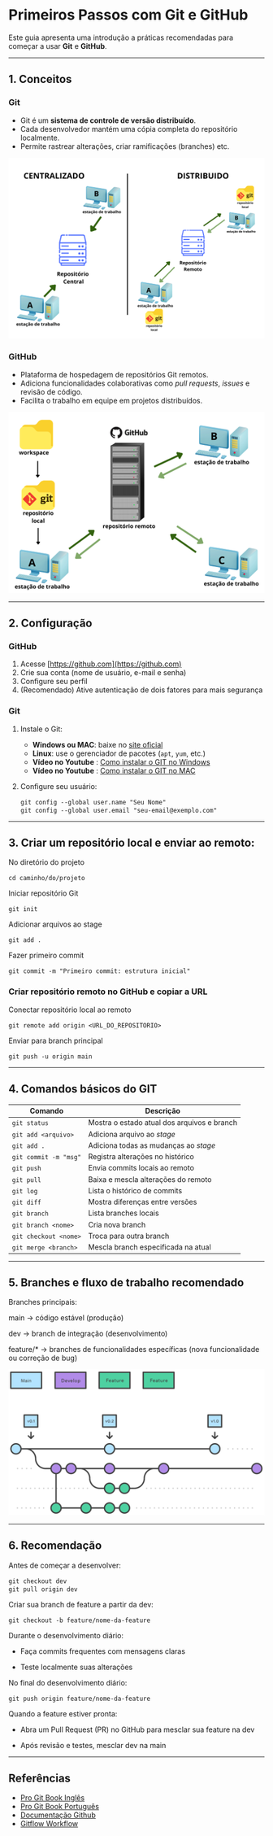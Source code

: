 ﻿# Primeiros Passos com Git e GitHub

Este guia apresenta uma introdução a práticas recomendadas para começar a usar **Git** e **GitHub**.

---

## 1. Conceitos

### Git
- Git é um **sistema de controle de versão distribuído**.  
- Cada desenvolvedor mantém uma cópia completa do repositório localmente.  
- Permite rastrear alterações, criar ramificações (branches) etc. 

![Imagem1](imagem1.png)

### GitHub
- Plataforma de hospedagem de repositórios Git remotos.  
- Adiciona funcionalidades colaborativas como *pull requests*, *issues* e revisão de código.  
- Facilita o trabalho em equipe em projetos distribuídos.  

![Imagem2](imagem2.png)

---

## 2. Configuração

### GitHub
1. Acesse [https://github.com](https://github.com)  
2. Crie sua conta (nome de usuário, e-mail e senha)  
3. Configure seu perfil  
4. (Recomendado) Ative autenticação de dois fatores para mais segurança  

### Git
1. Instale o Git:  
   - **Windows ou MAC**: baixe no [site oficial](https://git-scm.com/downloads)  
   - **Linux**: use o gerenciador de pacotes (`apt`, `yum`, etc.)  
   - **Vídeo no Youtube** : [Como instalar o GIT no Windows](https://youtu.be/pSJz4DzvbFI)
   - **Vídeo no Youtube** : [Como instalar o GIT no MAC](https://youtu.be/B8Rsvb9TW_E)


2. Configure seu usuário:  
   ```
   git config --global user.name "Seu Nome"
   git config --global user.email "seu-email@exemplo.com"
   ```


---

## 3. Criar um repositório local e enviar ao remoto:

No diretório do projeto
```
cd caminho/do/projeto
```

Iniciar repositório Git
```
git init
```

Adicionar arquivos ao stage
```
git add .
```
Fazer primeiro commit
```
git commit -m "Primeiro commit: estrutura inicial"
```

### Criar repositório remoto no GitHub e copiar a URL

Conectar repositório local ao remoto
```
git remote add origin <URL_DO_REPOSITORIO>
```

Enviar para branch principal
```
git push -u origin main
```

---

## 4. Comandos básicos do GIT


| Comando               | Descrição                                   |
| --------------------- | ------------------------------------------- |
| `git status`          | Mostra o estado atual dos arquivos e branch |
| `git add <arquivo>`   | Adiciona arquivo ao *stage*                 |
| `git add .`           | Adiciona todas as mudanças ao *stage*       |
| `git commit -m "msg"` | Registra alterações no histórico            |
| `git push`            | Envia commits locais ao remoto              |
| `git pull`            | Baixa e mescla alterações do remoto         |
| `git log`             | Lista o histórico de commits                |
| `git diff`            | Mostra diferenças entre versões             |
| `git branch`          | Lista branches locais                       |
| `git branch <nome>`   | Cria nova branch                            |
| `git checkout <nome>` | Troca para outra branch                     |
| `git merge <branch>`  | Mescla branch especificada na atual         |


---
## 5. Branches e fluxo de trabalho recomendado

Branches principais:

main → código estável (produção)

dev → branch de integração (desenvolvimento)

feature/* → branches de funcionalidades específicas (nova funcionalidade ou correção de bug)

![Imagem4](imagem4.svg)

---

## 6. Recomendação

Antes de começar a desenvolver:

```
git checkout dev
git pull origin dev
```


Criar sua branch de feature a partir da dev:

```
git checkout -b feature/nome-da-feature
```

Durante o desenvolvimento diário:

- Faça commits frequentes com mensagens claras

- Teste localmente suas alterações

No final do desenvolvimento diário:

```
git push origin feature/nome-da-feature
```

Quando a feature estiver pronta:

- Abra um Pull Request (PR) no GitHub para mesclar sua feature na dev

- Após revisão e testes, mesclar dev na main 

---

## Referências

- [Pro Git Book Inglês](https://git-scm.com/book/en/v2)
- [Pro Git Book Português](https://git-scm.com/book/pt-br/v2)
- [Documentação Github](https://docs.github.com/pt)
- [Gitflow Workflow](https://www.atlassian.com/br/git/tutorials/comparing-workflows/gitflow-workflow)


